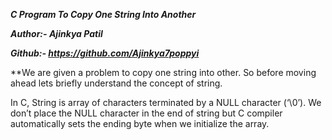 ***C Program To Copy One String Into Another***

***Author:- Ajinkya Patil***

***Github:- https://github.com/Ajinkya7poppyi***

**We are given a problem to copy one string into other. So before moving ahead lets briefly understand the concept of string.

In C, String is array of characters terminated by a NULL character (‘\0’).  We don’t place the NULL character in the end of string but C compiler automatically sets the ending byte when we initialize the array.
